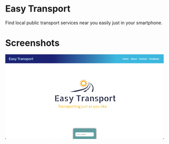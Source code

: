 # Easy Transport

Find local public transport services near you easily just in your smartphone.

# Screenshots

![HOME](./FrontEnd/public/screenshot.png "Home")
